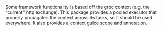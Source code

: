 Some framework functionality is based off the grpc context (e.g. the "current" http exchange).
This package provides a pooled executor that properly propagates the
context across its tasks, so it should be used everywhere. It also
provides a context guice scope and annotation.
